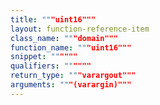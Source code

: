 ```yaml
---
title: """uint16"""
layout: function-reference-item
class_name: """domain"""
function_name: """uint16"""
snippet: """"""
qualifiers: """"""
return_type: """varargout"""
arguments: """(varargin)"""
---
```


